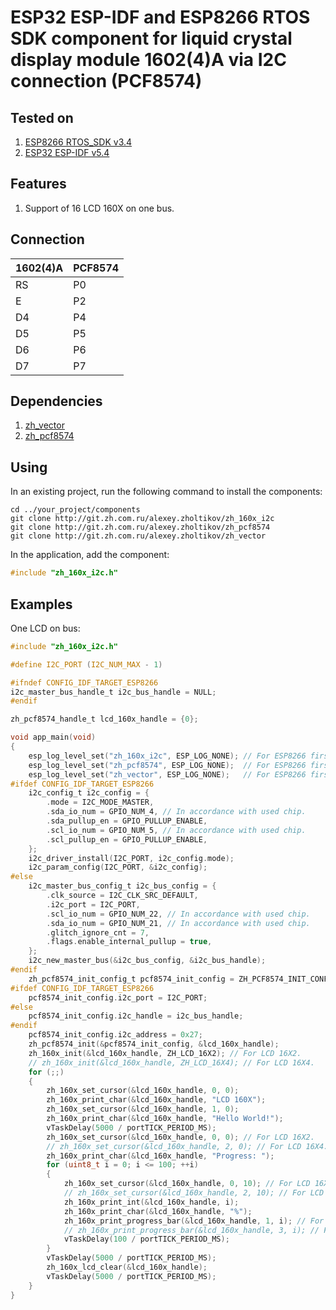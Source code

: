 # ESP32 ESP-IDF and ESP8266 RTOS SDK component for liquid crystal display module 1602(4)A via I2C connection (PCF8574)

## Tested on

1. [ESP8266 RTOS_SDK v3.4](https://docs.espressif.com/projects/esp8266-rtos-sdk/en/latest/index.html#)
2. [ESP32 ESP-IDF v5.4](https://docs.espressif.com/projects/esp-idf/en/release-v5.4/esp32/index.html)

## Features

1. Support of 16 LCD 160X on one bus.

## Connection

| 1602(4)A | PCF8574 |
| -------- | ------- |
|    RS    |   P0    |
|    E     |   P2    |
|    D4    |   P4    |
|    D5    |   P5    |
|    D6    |   P6    |
|    D7    |   P7    |

## Dependencies

1. [zh_vector](http://git.zh.com.ru/alexey.zholtikov/zh_vector)
2. [zh_pcf8574](http://git.zh.com.ru/alexey.zholtikov/zh_pcf8574)

## Using

In an existing project, run the following command to install the components:

```text
cd ../your_project/components
git clone http://git.zh.com.ru/alexey.zholtikov/zh_160x_i2c
git clone http://git.zh.com.ru/alexey.zholtikov/zh_pcf8574
git clone http://git.zh.com.ru/alexey.zholtikov/zh_vector
```

In the application, add the component:

```c
#include "zh_160x_i2c.h"
```

## Examples

One LCD on bus:

```c
#include "zh_160x_i2c.h"

#define I2C_PORT (I2C_NUM_MAX - 1)

#ifndef CONFIG_IDF_TARGET_ESP8266
i2c_master_bus_handle_t i2c_bus_handle = NULL;
#endif

zh_pcf8574_handle_t lcd_160x_handle = {0};

void app_main(void)
{
    esp_log_level_set("zh_160x_i2c", ESP_LOG_NONE); // For ESP8266 first enable "Component config -> Log output -> Enable log set level" via menuconfig.
    esp_log_level_set("zh_pcf8574", ESP_LOG_NONE);  // For ESP8266 first enable "Component config -> Log output -> Enable log set level" via menuconfig.
    esp_log_level_set("zh_vector", ESP_LOG_NONE);   // For ESP8266 first enable "Component config -> Log output -> Enable log set level" via menuconfig.
#ifdef CONFIG_IDF_TARGET_ESP8266
    i2c_config_t i2c_config = {
        .mode = I2C_MODE_MASTER,
        .sda_io_num = GPIO_NUM_4, // In accordance with used chip.
        .sda_pullup_en = GPIO_PULLUP_ENABLE,
        .scl_io_num = GPIO_NUM_5, // In accordance with used chip.
        .scl_pullup_en = GPIO_PULLUP_ENABLE,
    };
    i2c_driver_install(I2C_PORT, i2c_config.mode);
    i2c_param_config(I2C_PORT, &i2c_config);
#else
    i2c_master_bus_config_t i2c_bus_config = {
        .clk_source = I2C_CLK_SRC_DEFAULT,
        .i2c_port = I2C_PORT,
        .scl_io_num = GPIO_NUM_22, // In accordance with used chip.
        .sda_io_num = GPIO_NUM_21, // In accordance with used chip.
        .glitch_ignore_cnt = 7,
        .flags.enable_internal_pullup = true,
    };
    i2c_new_master_bus(&i2c_bus_config, &i2c_bus_handle);
#endif
    zh_pcf8574_init_config_t pcf8574_init_config = ZH_PCF8574_INIT_CONFIG_DEFAULT();
#ifdef CONFIG_IDF_TARGET_ESP8266
    pcf8574_init_config.i2c_port = I2C_PORT;
#else
    pcf8574_init_config.i2c_handle = i2c_bus_handle;
#endif
    pcf8574_init_config.i2c_address = 0x27;
    zh_pcf8574_init(&pcf8574_init_config, &lcd_160x_handle);
    zh_160x_init(&lcd_160x_handle, ZH_LCD_16X2); // For LCD 16X2.
    // zh_160x_init(&lcd_160x_handle, ZH_LCD_16X4); // For LCD 16X4.
    for (;;)
    {
        zh_160x_set_cursor(&lcd_160x_handle, 0, 0);
        zh_160x_print_char(&lcd_160x_handle, "LCD 160X");
        zh_160x_set_cursor(&lcd_160x_handle, 1, 0);
        zh_160x_print_char(&lcd_160x_handle, "Hello World!");
        vTaskDelay(5000 / portTICK_PERIOD_MS);
        zh_160x_set_cursor(&lcd_160x_handle, 0, 0); // For LCD 16X2.
        // zh_160x_set_cursor(&lcd_160x_handle, 2, 0); // For LCD 16X4.
        zh_160x_print_char(&lcd_160x_handle, "Progress: ");
        for (uint8_t i = 0; i <= 100; ++i)
        {
            zh_160x_set_cursor(&lcd_160x_handle, 0, 10); // For LCD 16X2.
            // zh_160x_set_cursor(&lcd_160x_handle, 2, 10); // For LCD 16X4.
            zh_160x_print_int(&lcd_160x_handle, i);
            zh_160x_print_char(&lcd_160x_handle, "%");
            zh_160x_print_progress_bar(&lcd_160x_handle, 1, i); // For LCD 16X2.
            // zh_160x_print_progress_bar(&lcd_160x_handle, 3, i); // For LCD 16X4.
            vTaskDelay(100 / portTICK_PERIOD_MS);
        }
        vTaskDelay(5000 / portTICK_PERIOD_MS);
        zh_160x_lcd_clear(&lcd_160x_handle);
        vTaskDelay(5000 / portTICK_PERIOD_MS);
    }
}
```
